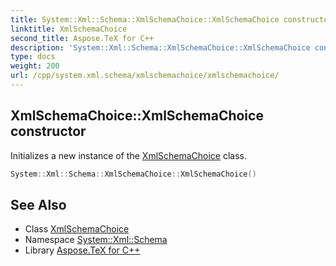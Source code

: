 ```yaml
---
title: System::Xml::Schema::XmlSchemaChoice::XmlSchemaChoice constructor
linktitle: XmlSchemaChoice
second_title: Aspose.TeX for C++
description: 'System::Xml::Schema::XmlSchemaChoice::XmlSchemaChoice constructor. Initializes a new instance of the XmlSchemaChoice class in C++.'
type: docs
weight: 200
url: /cpp/system.xml.schema/xmlschemachoice/xmlschemachoice/
---
```

## XmlSchemaChoice::XmlSchemaChoice constructor


Initializes a new instance of the [XmlSchemaChoice](../) class.

```cpp
System::Xml::Schema::XmlSchemaChoice::XmlSchemaChoice()
```

## See Also

* Class [XmlSchemaChoice](../)
* Namespace [System::Xml::Schema](../../)
* Library [Aspose.TeX for C++](../../../)
